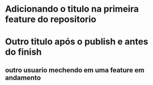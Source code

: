 # Adicionando o titulo na primeira feature do repositorio
# Outro titulo após o publish e antes do finish
## outro usuario mechendo em uma feature em andamento
